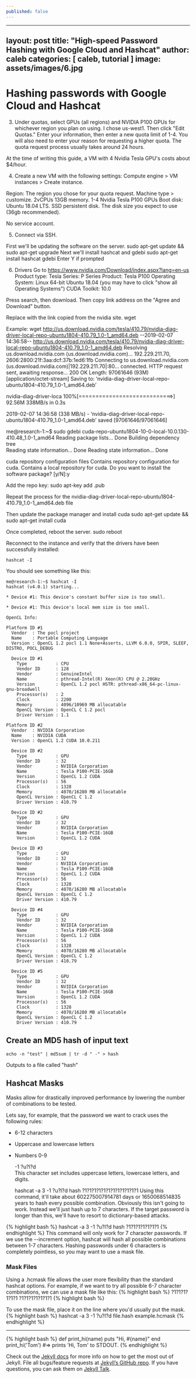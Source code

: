 ```yaml
---
published: false
---
```

---
layout: post
title:  "High-speed Password Hashing with Google Cloud and Hashcat"
author: caleb
categories: [ caleb, tutorial ]
image: assets/images/6.jpg
---

# Hashing passwords with Google Cloud and Hashcat

3. Under quotas, select GPUs (all regions) and NVIDIA P100 GPUs for whichever region you plan on using. I chose us-west1. Then click "Edit Quotas." Enter your information, then enter a new quota limit of 1-4. You will also need to enter your reason for requesting a higher quota. The quota request process usually takes around 24 hours. 

At the time of writing this guide, a VM with 4 Nvidia Tesla GPU's costs about $4/hour. 

4. Create a new VM with the following settings:
Compute engine > VM instances > Create instance.

Region: The region you chose for your quota request.
Machine type > customize. 2vCPUs 13GB memory. 1-4 Nvidia Tesla P100 GPUs
Boot disk: Ubuntu 18.04 LTS. SSD persistent disk. The disk size you expect to use (36gb recommended). 

No service account.

5. Connect via SSH. 

First we'll be updating the software on the server. 
	sudo apt-get update && sudo apt-get upgrade
Next we'll install hashcat and gdebi
	sudo apt-get install hashcat gdebi
Enter Y if prompted

6. Drivers
Go to https://www.nvidia.com/Download/index.aspx?lang=en-us 
Product type: Tesla
Series: P Series
Product: Tesla P100
Operating System: Linux 64-bit Ubuntu 18.04 (you may have to click "show all Operating Systems")
CUDA Toolkit: 10.0

Press search, then download. Then copy link address on the "Agree and Download" button. 

Replace <link> with the link copied from the nvidia site. 
	wget <link>

Example:
	wget http://us.download.nvidia.com/tesla/410.79/nvidia-diag-driver-local-repo-ubuntu1804-410.79_1.0-1_amd64.deb
--2019-02-07 14:36:58--  http://us.download.nvidia.com/tesla/410.79/nvidia-diag-driver-local-repo-ubuntu1804-410.79_1.0-1_amd64.deb
Resolving us.download.nvidia.com (us.download.nvidia.com)... 192.229.211.70, 2606:2800:21f:3aa:dcf:37b:1ed6:1fb
Connecting to us.download.nvidia.com (us.download.nvidia.com)|192.229.211.70|:80... connected.
HTTP request sent, awaiting response... 200 OK
Length: 97061646 (93M) [application/octet-stream]
Saving to: ‘nvidia-diag-driver-local-repo-ubuntu1804-410.79_1.0-1_amd64.deb’

nvidia-diag-driver-loca 100%[============================>]  92.56M   338MB/s    in 0.3s    

2019-02-07 14:36:58 (338 MB/s) - ‘nvidia-diag-driver-local-repo-ubuntu1804-410.79_1.0-1_amd64.deb’ saved [97061646/97061646]

me@research-1:~$ sudo gdebi cuda-repo-ubuntu1804-10-0-local-10.0.130-410.48_1.0-1_amd64
Reading package lists... Done
Building dependency tree        
Reading state information... Done
Reading state information... Done

cuda repository configuration files
 Contains repository configuration for cuda.
 Contains a local repository for cuda.
Do you want to install the software package? [y/N]:y

Add the repo key:
	sudo apt-key add <path to key>.pub
	
Repeat the process for the nvidia-diag-driver-local-repo-ubuntu1804-410.79_1.0-1_amd64.deb file

Then update the package manager and install cuda
	sudo apt-get update && sudo apt-get install cuda
	
Once completed, reboot the server.
	sudo reboot

Reconnect to the instance and verify that the drivers have been successfully installed:

	hashcat -I

You should see something like this:

	me@research-1:~$ hashcat -I
	hashcat (v4.0.1) starting...

	* Device #1: This device's constant buffer size is too small.

	* Device #1: This device's local mem size is too small.

	OpenCL Info:

	Platform ID #1
	  Vendor  : The pocl project
	  Name    : Portable Computing Language
	  Version : OpenCL 1.2 pocl 1.1 None+Asserts, LLVM 6.0.0, SPIR, SLEEF, DISTRO, POCL_DEBUG

	  Device ID #1
		Type           : CPU
		Vendor ID      : 128
		Vendor         : GenuineIntel
		Name           : pthread-Intel(R) Xeon(R) CPU @ 2.20GHz
		Version        : OpenCL 1.2 pocl HSTR: pthread-x86_64-pc-linux-gnu-broadwell
		Processor(s)   : 2
		Clock          : 2200
		Memory         : 4096/10969 MB allocatable
		OpenCL Version : OpenCL C 1.2 pocl
		Driver Version : 1.1

	Platform ID #2
	  Vendor  : NVIDIA Corporation
	  Name    : NVIDIA CUDA
	  Version : OpenCL 1.2 CUDA 10.0.211
	  
	  Device ID #2
		Type           : GPU
		Vendor ID      : 32
		Vendor         : NVIDIA Corporation
		Name           : Tesla P100-PCIE-16GB
		Version        : OpenCL 1.2 CUDA
		Processor(s)   : 56
		Clock          : 1328
		Memory         : 4070/16280 MB allocatable
		OpenCL Version : OpenCL C 1.2 
		Driver Version : 410.79

	  Device ID #2
		Type           : GPU
		Vendor ID      : 32
		Vendor         : NVIDIA Corporation
		Name           : Tesla P100-PCIE-16GB
		Version        : OpenCL 1.2 CUDA
	
	  Device ID #3
		Type           : GPU
		Vendor ID      : 32
		Vendor         : NVIDIA Corporation
		Name           : Tesla P100-PCIE-16GB
		Version        : OpenCL 1.2 CUDA
		Processor(s)   : 56
		Clock          : 1328
		Memory         : 4070/16280 MB allocatable
		OpenCL Version : OpenCL C 1.2 
		Driver Version : 410.79

	  Device ID #4
		Type           : GPU
		Vendor ID      : 32
		Vendor         : NVIDIA Corporation
		Name           : Tesla P100-PCIE-16GB
		Version        : OpenCL 1.2 CUDA
		Processor(s)   : 56
		Clock          : 1328
		Memory         : 4070/16280 MB allocatable
		OpenCL Version : OpenCL C 1.2 
		Driver Version : 410.79

	  Device ID #5
		Type           : GPU
		Vendor ID      : 32
		Vendor         : NVIDIA Corporation
		Name           : Tesla P100-PCIE-16GB
		Version        : OpenCL 1.2 CUDA
		Processor(s)   : 56
		Clock          : 1328
		Memory         : 4070/16280 MB allocatable
		OpenCL Version : OpenCL C 1.2 
		Driver Version : 410.79

## Create an MD5 hash of input text
	echo -n "test" | md5sum | tr -d " -" > hash
Outputs to a file called "hash"

## Hashcat Masks
Masks allow for drastically improved performance by lowering the number of combinations to be tested. 

Lets say, for example, that the password we want to crack uses the following rules:
  * 6-12 characters
  * Uppercase and lowercase letters
  * Numbers 0-9

	-1 ?u?l?d	
This character set includes uppercase letters, lowercase letters, and digits.
	
	hashcat -a 3 -1 ?u?l?d hash ?1?1?1?1?1?1?1?1?1?1?1?1
Using this command, it'll take about 602275007914781 days or 1650068514835 years to hash every possible combination. Obviously this isn't going to work. Instead we'll just hash up to 7 characters. If the target password is longer than this, we'll have to resort to dictionary-based attacks. 
  
{% highlight bash %}
hashcat -a 3 -1 ?u?l?d hash ?1?1?1?1?1?1?1
{% endhighlight %}
This command will only work for 7 character passwords. If we use the --increment option, hashcat will hash all possible combinations between 1-7 characters. Hashing passwords under 6 characters is completely pointless, so you may want to use a mask file.

### Mask Files
Using a .hcmask file allows the user more flexibility than the standard hashcat options. For example, if we want to try all possible 6-7 character combinations, we can use a mask file like this:
{% highlight bash %}
?1?1?1?1?1?1
?1?1?1?1?1?1?1
{% highlight bash %}
  
To use the mask file, place it on the line where you'd usually put the mask. 
{% highlight bash %}
hashcat -a 3 -1 ?u?l?d file.hash example.hcmask
{% endhighlight %}


---

{% highlight bash %}
def print_hi(name)
  puts "Hi, #{name}"
end
print_hi('Tom')
#=> prints 'Hi, Tom' to STDOUT.
{% endhighlight %}

Check out the [Jekyll docs][jekyll-docs] for more info on how to get the most out of Jekyll. File all bugs/feature requests at [Jekyll’s GitHub repo][jekyll-gh]. If you have questions, you can ask them on [Jekyll Talk][jekyll-talk].

[jekyll-docs]: http://jekyllrb.com/docs/home
[jekyll-gh]:   https://github.com/jekyll/jekyll
[jekyll-talk]: https://talk.jekyllrb.com/
